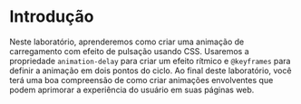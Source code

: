 # Introdução

Neste laboratório, aprenderemos como criar uma animação de carregamento com efeito de pulsação usando CSS. Usaremos a propriedade `animation-delay` para criar um efeito rítmico e `@keyframes` para definir a animação em dois pontos do ciclo. Ao final deste laboratório, você terá uma boa compreensão de como criar animações envolventes que podem aprimorar a experiência do usuário em suas páginas web.
